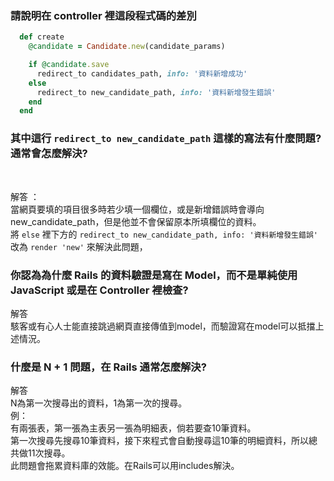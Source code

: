 ### 請說明在 controller 裡這段程式碼的差別

```ruby
  def create
    @candidate = Candidate.new(candidate_params)

    if @candidate.save
      redirect_to candidates_path, info: '資料新增成功'
    else
      redirect_to new_candidate_path, info: '資料新增發生錯誤'
    end
  end
```

### 其中這行 `redirect_to new_candidate_path` 這樣的寫法有什麼問題? 通常會怎麼解決?
<br>

解答 ：
<br>
當網頁要填的項目很多時若少填一個欄位，或是新增錯誤時會導向new_candidate_path，但是他並不會保留原本所填欄位的資料。<br>
將 `else` 裡下方的 `redirect_to new_candidate_path, info: '資料新增發生錯誤' ` 改為 ` render 'new' ` 來解決此問題，
<br>
### 你認為為什麼 Rails 的資料驗證是寫在 Model，而不是單純使用 JavaScript 或是在 Controller 裡檢查? <br>
解答 <br>
駭客或有心人士能直接跳過網頁直接傳值到model，而驗證寫在model可以抵擋上述情況。

### 什麼是 N + 1 問題，在 Rails 通常怎麼解決?

解答 <br>
N為第一次搜尋出的資料，1為第一次的搜尋。<br>
例： <br>
有兩張表，第一張為主表另一張為明細表，倘若要查10筆資料。<br>
第一次搜尋先搜尋10筆資料，接下來程式會自動搜尋這10筆的明細資料，所以總共做11次搜尋。<br>
此問題會拖累資料庫的效能。在Rails可以用includes解決。


